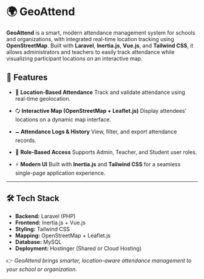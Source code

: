 # 🌍 GeoAttend

**GeoAttend** is a smart, modern attendance management system for schools and organizations, with integrated real-time location tracking using **OpenStreetMap**. Built with **Laravel**, **Inertia.js**, **Vue.js**, and **Tailwind CSS**, it allows administrators and teachers to easily track attendance while visualizing participant locations on an interactive map.

## 🚀 Features

* 📌 **Location-Based Attendance**
  Track and validate attendance using real-time geolocation.

* 🗘️ **Interactive Map (OpenStreetMap + Leaflet.js)**
  Display attendees' locations on a dynamic map interface.

* 🗕️ **Attendance Logs & History**
  View, filter, and export attendance records.

* 👤 **Role-Based Access**
  Supports Admin, Teacher, and Student user roles.

* ⚡ **Modern UI**
  Built with **Inertia.js** and **Tailwind CSS** for a seamless single-page application experience.

---

## 🛠 Tech Stack

* **Backend:** Laravel (PHP)
* **Frontend:** Inertia.js + Vue.js
* **Styling:** Tailwind CSS
* **Mapping:** OpenStreetMap + Leaflet.js
* **Database:** MySQL
* **Deployment:** Hostinger (Shared or Cloud Hosting)

👉 *GeoAttend brings smarter, location-aware attendance management to your school or organization.*
